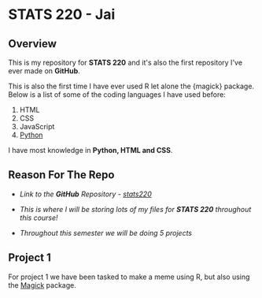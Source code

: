 # STATS 220 - Jai
## Overview
This is my repository for **STATS 220** and it's also the first repository I've ever made on **GitHub**.

This is also the first time I have ever used R let alone the {magick} package. Below is a list of some of the coding languages I have used before:

1. HTML
2. CSS
3. JavaScript
4. [Python](https://docs.python.org/3/)

I have most knowledge in **Python, HTML and CSS**.

## Reason For The Repo

- *Link to the **GitHub** Repository - [stats220](https://github.com/jai-findlater/stats220)*

- *This is where I will be storing lots of my files for **STATS 220** throughout this course!*

- *Throughout this semester we will be doing 5 projects*

## Project 1
For project 1 we have been tasked to make a meme using R, but also using the [Magick](https://cran.r-project.org/web/packages/magick/vignettes/intro.html) package.

